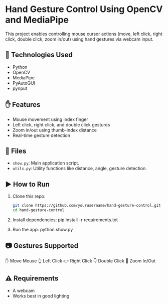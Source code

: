 # Hand Gesture Control Using OpenCV and MediaPipe

This project enables controlling mouse cursor actions (move, left click, right click, double click, zoom in/out) using hand gestures via webcam input.

## 🔧 Technologies Used
- Python
- OpenCV
- MediaPipe
- PyAutoGUI
- pynput

## ✋ Features
- Mouse movement using index finger
- Left click, right click, and double click gestures
- Zoom in/out using thumb-index distance
- Real-time gesture detection

## 📁 Files
- `show.py`: Main application script.
- `utils.py`: Utility functions like distance, angle, gesture detection.

## ▶️ How to Run
1. Clone this repo:
   ```bash
   git clone https://github.com/yourusername/hand-gesture-control.git
   cd hand-gesture-control

2. Install dependencies:
   pip install -r requirements.txt

3. Run the app:
   python show.py

## 📷 Gestures Supported
✋ Move Mouse
👆 Left Click
👉 Right Click
👇 Double Click
🤏 Zoom In/Out

## ⚠️ Requirements
- A webcam
- Works best in good lighting
